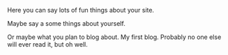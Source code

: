 Here you can say lots of fun things about your site.

Maybe say a some things about yourself.

Or maybe what you plan to blog about.
My first blog. Probably no one else will ever read it, but oh well.
